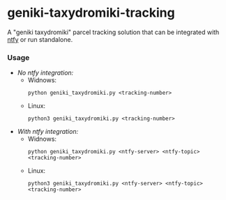 # geniki-taxydromiki-tracking

A "geniki taxydromiki" parcel tracking solution that can be integrated with [ntfy](http://ntfy.sh) or run standalone.

### Usage
- _No ntfy integration:_
  - Widnows:
    ```
    python geniki_taxydromiki.py <tracking-number>
    ```
  - Linux:
    ```
    python3 geniki_taxydromiki.py <tracking-number>
    ```
- _With ntfy integration:_
  - Widnows:
    ```
    python geniki_taxydromiki.py <ntfy-server> <ntfy-topic> <tracking-number>
    ```
  - Linux:
    ```
    python3 geniki_taxydromiki.py <ntfy-server> <ntfy-topic> <tracking-number>
    ```
